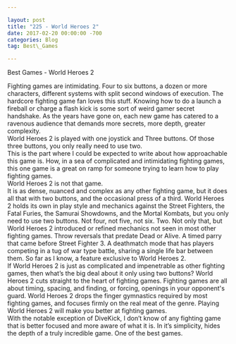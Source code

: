 ```yaml
---

layout: post  
title: "225 - World Heroes 2"  
date: 2017-02-20 00:00:00 -700  
categories: Blog  
tag: Best\_Games

---
```


Best Games - World Heroes 2  
  
Fighting games are intimidating. Four to six buttons, a dozen or more characters, different systems with split second windows of execution. The hardcore fighting game fan loves this stuff. Knowing how to do a launch a fireball or charge a flash kick is some sort of weird gamer secret handshake. As the years have gone on, each new game has catered to a ravenous audience that demands more secrets, more depth, greater complexity.   
World Heroes 2 is played with one joystick and Three buttons. Of those three buttons, you only really need to use two.  
This is the part where I could be expected to write about how approachable this game is. How, in a sea of complicated and intimidating fighting games, this one game is a great on ramp for someone trying to learn how to play fighting games.   
World Heroes 2 is not that game.   
It is as dense, nuanced and complex as any other fighting game, but it does all that with two buttons, and the occasional press of a third. World Heroes 2 holds its own in play style and mechanics against the Street Fighters, the Fatal Furies, the Samurai Showdowns, and the Mortal Kombats, but you only need to use two buttons. Not four, not five, not six. Two. Not only that, but World Heroes 2 introduced or refined mechanics not seen in most other fighting games. Throw reversals that predate Dead or Alive. A timed parry that came before Street Fighter 3. A deathmatch mode that has players competing in a tug of war type battle, sharing a single life bar between them. So far as I know, a feature exclusive to World Heroes 2.  
If World Heroes 2 is just as complicated and impenetrable as other fighting games, then what’s the big deal about it only using two buttons? World Heroes 2 cuts straight to the heart of fighting games. Fighting games are all about timing, spacing, and finding, or forcing, openings in your opponent's guard. World Heroes 2 drops the finger gymnastics required by most fighting games, and focuses firmly on the real meat of the genre. Playing World Heroes 2 will make you better at fighting games.   
With the notable exception of DiveKick, I don’t know of any fighting game that is better focused and more aware of what it is. In it’s simplicity, hides the depth of a truly incredible game. One of the best games.  
  
​

